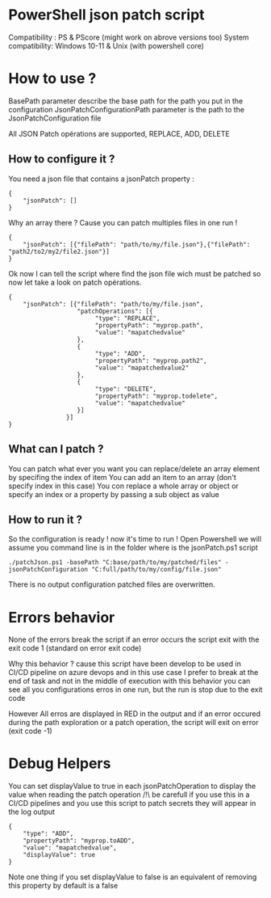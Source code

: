 PowerShell json patch script  
==
Compatibility : PS & PScore (might work on abrove versions too)
System compatibility: Windows 10-11 & Unix (with powershell core)

How to use ? 
=

BasePath parameter describe the base path for the path you put in the configuration 
JsonPatchConfigurationPath parameter is the path to the JsonPatchConfiguration file 

All JSON Patch opérations are supported, REPLACE, ADD, DELETE 

How to configure it ?  
-
You need a json file that contains a jsonPatch property : 

```
{
    "jsonPatch": []
}
```
Why an array there ? 
Cause you can patch multiples files in one run ! 

```
{
    "jsonPatch": [{"filePath": "path/to/my/file.json"},{"filePath": "path2/to2/my2/file2.json"}]
}
```

Ok now I can tell the script where find the json file wich must be patched so now let take a look on patch opérations. 

```
{
    "jsonPatch": [{"filePath": "path/to/my/file.json",
                   "patchOperations": [{
                        "type": "REPLACE",
                        "propertyPath": "myprop.path",
                        "value": "mapatchedvalue"
                   },
                   {
                        "type": "ADD",
                        "propertyPath": "myprop.path2",
                        "value": "mapatchedvalue2"
                   },
                   {
                        "type": "DELETE",
                        "propertyPath": "myprop.todelete",
                        "value": "mapatchedvalue"
                   }]
                }]
}
```

What can I patch ?
- 
You can patch what ever you want you can replace/delete an array element by specifing the index of item
You can add an item to an array (don't specify index in this case)
You con replace a whole array or object or specify an index or a property by passing a sub object as value  

How to run it ? 
-
So the configuration is ready ! now it's time to run ! 
Open Powershell we will assume you command line is in the folder where is the jsonPatch.ps1 script 

```
./patchJson.ps1 -basePath "C:base/path/to/my/patched/files" -jsonPatchConfiguration "C:full/path/to/my/config/file.json"
```

There is no output configuration patched files are overwritten. 

Errors behavior
=
None of the errors break the script if an error occurs the script exit with the exit code 1 (standard on error exit code)

Why this behavior ? cause this script have been develop to be used in CI/CD pipeline on azure devops and in this use case I prefer to break at the end of task and not in the middle of execution with this behavior you can see all you configurations erros in one run, but the run is stop due to the exit code

However All erros are displayed in RED in the output and if an error occured during the path exploration or a patch operation, the script will exit on error (exit code -1)

Debug Helpers
=
You can set displayValue to true in each jsonPatchOperation to display the value when reading the patch operation
/!\ be carefull if you use this in a CI/CD pipelines and you use this script to patch secrets they will appear in the log output 

```
{
    "type": "ADD",
    "propertyPath": "myprop.toADD",
    "value": "mapatchedvalue",
    "displayValue": true
}
```

Note one thing if you set displayValue to false is an equivalent of removing this property by default is a false